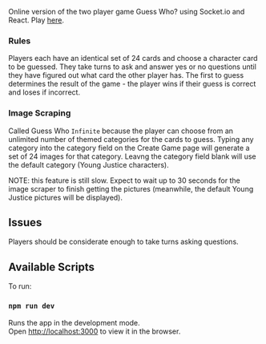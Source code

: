 Online version of the two player game Guess Who? using Socket.io and React. Play [here](https://guess-who-infinite-client.herokuapp.com/).

### Rules

Players each have an identical set of 24 cards and choose a character card to be guessed. They take turns to ask and answer yes or no questions until they have figured out what card the other player has. The first to guess determines the result of the game - the player wins if their guess is correct and loses if incorrect.

### Image Scraping

Called Guess Who `Infinite` because the player can choose from an unlimited number of themed categories for the cards to guess. Typing any category into the category field on the Create Game page will generate a set of 24 images for that category. Leavng the category field blank will use the default category (Young Justice characters).

NOTE: this feature is still slow. Expect to wait up to 30 seconds for the image scraper to finish getting the pictures (meanwhile, the default Young Justice pictures will be displayed).

## Issues

Players should be considerate enough to take turns asking questions.

## Available Scripts

To run:

### `npm run dev`

Runs the app in the development mode.<br />
Open [http://localhost:3000](http://localhost:3000) to view it in the browser.
